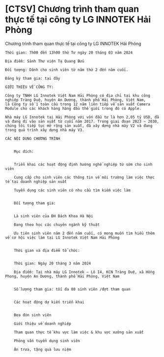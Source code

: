 # [CTSV] Chương trình tham quan thực tế tại công ty LG INNOTEK Hải Phòng

Chương trình tham quan thực tế tại công ty LG INNOTEK Hải Phòng
        
	Thời gian: 7h00 đến 13h00 thứ Tư ngày 20 tháng 03 năm 2024

	Địa điểm: Sảnh Thư viện Tạ Quang Bửu

	Đối tượng: Dành cho sinh viên từ năm thứ 2 đến năm cuối.

	Đăng ký tham gia: tại đây

	GIỚI THIỆU VỀ CÔNG TY:

	Công ty TNHH LG Innotek Việt Nam Hải Phòng có địa chỉ tại khu công nghiệp Tràng Duệ, huyện An Dương, thành phố Hải Phòng, Việt Nam, là Công ty số 1 toàn cầu trong 12 năm liên tiếp về sản xuất Camera Module cho các khách hàng hàng đầu thế giới trong đó có Apple.

	Nhà máy LG Innotek tại Hải Phòng với vốn đầu tư là hơn 2,05 tỷ USD, đã và đang đi vào sản xuất từ cuối năm 2017. Trong giai đoạn 2023 ~ 2030, chúng tôi tiếp tục mở rộng sản xuất, đã xây dựng nhà máy V2 và đang trong quá trình xây dựng nhà máy V3.

	CÁC NỘI DUNG CHƯƠNG TRÌNH

	
		Mục đích:

	
		Triển khai các hoạt động định hướng nghề nghiệp từ sớm cho sinh viên
	
		Cung cấp cho sinh viên các thông tin về môi trường làm việc thực tế tại doanh nghiệp sản xuất
	
		Tuyển dụng các sinh viên có nhu cầu tìm kiếm việc làm

	
		Đối tượng tham gia:

	
		Là sinh viên của ĐH Bách Khoa Hà Nội
	
		Đang theo học các chuyên ngành kỹ thuật
	
		Ưu tiên sinh viên năm 2 đến năm cuối, có mong muốn tìm hiểu thêm về cơ hội việc làm tại LG Innotek Việt Nam Hải Phòng

	
		Thời gian và địa điểm tổ chức:

	
		Thời gian: Ngày 20 tháng 3 năm 2024
	
		Địa điểm: Tại nhà máy LG Innotek – Lô I4, KCN Tràng Duệ, xã Hồng Phong, huyện An Dương, thành phố Hải Phòng, Việt Nam

	
		Số lượng tham gia: tối đa 80 sinh viên /đợt tham quan

	
		Các hoạt động dự kiến triển khai

	
		Đưa đón sinh viên
	
		Giới thiệu về doanh nghiệp
	
		Tham quan thực tế khu vực làm việc & khu vực xưởng sản xuất
	
		Phỏng vấn tuyển dụng sinh viên
	
		Ăn trưa, tặng quà lưu niệm